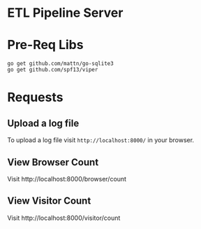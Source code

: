 # ETL Pipeline Server


# Pre-Req Libs

```
go get github.com/mattn/go-sqlite3
go get github.com/spf13/viper
```




# Requests


## Upload a log file
To upload a log file visit `http://localhost:8000/` in your browser.

## View Browser Count
Visit http://localhost:8000/browser/count


## View Visitor Count 
Visit http://localhost:8000/visitor/count

